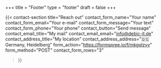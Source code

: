 +++
title =  "Footer"
type = "footer"
draft = false
+++


{{< contact-section
    title="Reach out" 
    contact_form_name="Your name"
    contact_form_email="Your e-mail"
    contact_form_message="Your text"
    contact_form_phone="Your phone"
    contact_button="Send message"
    contact_email_title="My mail"
    contact_email_email="<a href='mailto:info@debic-it.de'>info@debic-it.de</a>"
    contact_address_title="My location"
    contact_address_address="🇩🇪 Germany, Heidelberg"
    form_action="https://formspree.io/f/mkgqlzyv"
    form_method="POST"
    contact_form_rows="3"
>}}

<!-- contact_phone_title="My phone"
    contact_phone_number="<a href='tel:+555666777'>555 666 777</a>" -->

<!-- {{< newsletter-section 
    newsletter_title="Stay updated"
    newsletter_placeholder="Enter your email"
    newsletter_button="Subscribe"
    newsletter_success_message="Thank you for subscribing!"
    newsletter_error_message="Something went wrong, please try again."
    newsletter_note="We respect your privacy and won't share your data."
    form_action="/"
    form_method="POST"
>}} -->


<!-- {{< text-section
title="Extra footer content"
centered="true"
>}}
Additional content added after the `section` blocks. 

Here you could freestyle, add other shortcodes, ...  Or just let the content empty, and rely on the shortcode sections alone.

To make the text nicely wrapped in the footer, the shortcode `text-section` is used.
{{< /text-section >}} -->
